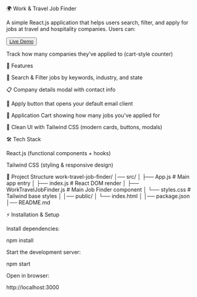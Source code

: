 🌍 Work & Travel Job Finder

A simple React.js application that helps users search, filter, and apply for jobs at travel and hospitality companies. Users can:

<button><a href="https://travel-job-finder.vercel.app/">Live Demo</a></button>

Track how many companies they’ve applied to (cart-style counter)

🚀 Features

🔎 Search & Filter jobs by keywords, industry, and state

📋 Company details modal with contact info

📩 Apply button that opens your default email client

🛒 Application Cart showing how many jobs you’ve applied for

🎨 Clean UI with Tailwind CSS (modern cards, buttons, modals)

🛠️ Tech Stack

React.js (functional components + hooks)

Tailwind CSS (styling & responsive design)

📂 Project Structure
work-travel-job-finder/
│── src/
│   ├── App.js                # Main app entry
│   ├── index.js              # React DOM render
│   ├── WorkTravelJobFinder.js # Main Job Finder component
│   └── styles.css            # Tailwind base styles
│
│── public/
│   └── index.html
│
│── package.json
│── README.md

⚡ Installation & Setup



Install dependencies:

npm install


Start the development server:

npm start


Open in browser:

http://localhost:3000




